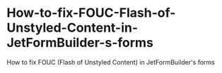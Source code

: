 # How-to-fix-FOUC-Flash-of-Unstyled-Content-in-JetFormBuilder-s-forms
How to fix FOUC (Flash of Unstyled Content) in JetFormBuilder's forms
